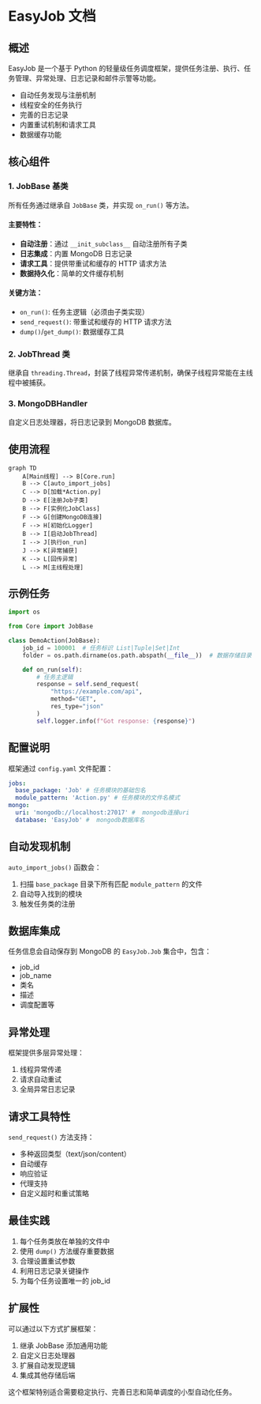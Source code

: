# EasyJob 文档

## 概述

EasyJob 是一个基于 Python 的轻量级任务调度框架，提供任务注册、执行、任务管理、异常处理、日志记录和邮件示警等功能。

- 自动任务发现与注册机制
- 线程安全的任务执行
- 完善的日志记录
- 内置重试机制和请求工具
- 数据缓存功能

## 核心组件

### 1. JobBase 基类

所有任务通过继承自 `JobBase` 类，并实现 `on_run()` 等方法。

#### 主要特性：

- **自动注册**：通过 `__init_subclass__` 自动注册所有子类
- **日志集成**：内置 MongoDB 日志记录
- **请求工具**：提供带重试和缓存的 HTTP 请求方法
- **数据持久化**：简单的文件缓存机制

#### 关键方法：

- `on_run()`: 任务主逻辑（必须由子类实现）
- `send_request()`: 带重试和缓存的 HTTP 请求方法
- `dump()`/`get_dump()`: 数据缓存工具

### 2. JobThread 类

继承自 `threading.Thread`，封装了线程异常传递机制，确保子线程异常能在主线程中被捕获。

### 3. MongoDBHandler

自定义日志处理器，将日志记录到 MongoDB 数据库。

## 使用流程

```mermaid
graph TD
    A[Main线程] --> B[Core.run]
    B --> C[auto_import_jobs]
    C --> D[加载*Action.py]
    D --> E[注册Job子类]
    B --> F[实例化JobClass]
    F --> G[创建MongoDB连接]
    F --> H[初始化Logger]
    B --> I[启动JobThread]
    I --> J[执行on_run]
    J --> K[异常捕获]
    K --> L[回传异常]
    L --> M[主线程处理]
```

## 示例任务

```python
import os

from Core import JobBase

class DemoAction(JobBase):
    job_id = 100001  # 任务标识 List|Tuple|Set|Int
    folder = os.path.dirname(os.path.abspath(__file__))  # 数据存储目录

    def on_run(self):
        # 任务主逻辑
        response = self.send_request(
            "https://example.com/api",
            method="GET",
            res_type="json"
        )
        self.logger.info(f"Got response: {response}")
```
## 配置说明

框架通过 `config.yaml` 文件配置：

```yaml
jobs:
  base_package: 'Job' # 任务模块的基础包名
  module_pattern: 'Action.py' # 任务模块的文件名模式
mongo:
  uri: 'mongodb://localhost:27017' #  mongodb连接uri
  database: 'EasyJob' #  mongodb数据库名
```

## 自动发现机制

`auto_import_jobs()` 函数会：

1. 扫描 `base_package` 目录下所有匹配 `module_pattern` 的文件
2. 自动导入找到的模块
3. 触发任务类的注册

## 数据库集成

任务信息会自动保存到 MongoDB 的 `EasyJob.Job` 集合中，包含：

- job_id
- job_name
- 类名
- 描述
- 调度配置等

## 异常处理

框架提供多层异常处理：

1. 线程异常传递
2. 请求自动重试
3. 全局异常日志记录

## 请求工具特性

`send_request()` 方法支持：

- 多种返回类型（text/json/content）
- 自动缓存
- 响应验证
- 代理支持
- 自定义超时和重试策略

## 最佳实践

1. 每个任务类放在单独的文件中
2. 使用 `dump()` 方法缓存重要数据
3. 合理设置重试参数
4. 利用日志记录关键操作
5. 为每个任务设置唯一的 job_id

## 扩展性

可以通过以下方式扩展框架：

1. 继承 JobBase 添加通用功能
2. 自定义日志处理器
3. 扩展自动发现逻辑
4. 集成其他存储后端

这个框架特别适合需要稳定执行、完善日志和简单调度的小型自动化任务。